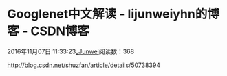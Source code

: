 # Googlenet中文解读 - lijunweiyhn的博客 - CSDN博客





2016年11月07日 11:33:23[_Junwei](https://me.csdn.net/lijunweiyhn)阅读数：368








                
http://blog.csdn.net/shuzfan/article/details/50738394
            


